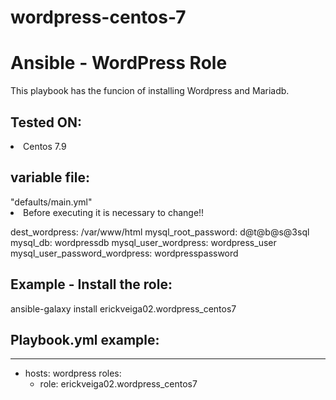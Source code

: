 # wordpress-centos-7
<h1> Ansible - WordPress Role </h1>

This playbook has the funcion of installing Wordpress and Mariadb.

<h2> Tested ON: </h2>

<li>Centos 7.9</li>

<h2>variable file: </h2>
"defaults/main.yml"

<li>Before executing it is necessary to change!!</li>

dest_wordpress: /var/www/html
mysql_root_password: d@t@b@s@3sql
mysql_db: wordpressdb
mysql_user_wordpress: wordpress_user
mysql_user_password_wordpress: wordpresspassword


<h2>Example - Install the role:</h2>

ansible-galaxy install erickveiga02.wordpress_centos7

<h2>Playbook.yml example:</h2>

---
- hosts: wordpress
  roles:
    - role: erickveiga02.wordpress_centos7

